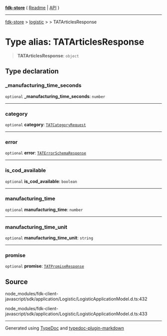 [**fdk-store**](../../../README.md) ( [Readme](../../../README.md) \| [API](../../../API.md) )

---

[fdk-store](../../../API.md) > [logistic](../../README.md) > [<internal>](../README.md) > TATArticlesResponse

# Type alias: TATArticlesResponse

> **TATArticlesResponse**: `object`

## Type declaration

### \_manufacturing_time_seconds

`optional` **\_manufacturing_time_seconds**: `number`

---

### category

`optional` **category**: [`TATCategoryRequest`](type-alias.TATCategoryRequest.md)

---

### error

`optional` **error**: [`TATErrorSchemaResponse`](type-alias.TATErrorSchemaResponse.md)

---

### is_cod_available

`optional` **is_cod_available**: `boolean`

---

### manufacturing_time

`optional` **manufacturing_time**: `number`

---

### manufacturing_time_unit

`optional` **manufacturing_time_unit**: `string`

---

### promise

`optional` **promise**: [`TATPromiseResponse`](type-alias.TATPromiseResponse.md)

## Source

node_modules/fdk-client-javascript/sdk/application/Logistic/LogisticApplicationModel.d.ts:432

node_modules/fdk-client-javascript/sdk/application/Logistic/LogisticApplicationModel.d.ts:433

---

Generated using [TypeDoc](https://typedoc.org/) and [typedoc-plugin-markdown](https://www.npmjs.com/package/typedoc-plugin-markdown)
